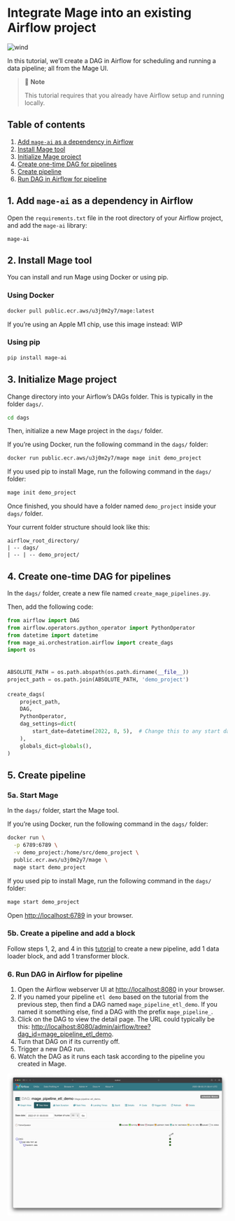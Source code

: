 # Integrate Mage into an existing Airflow project

<img
  alt="wind"
  src="https://www.penccil.com/files/U_95_240356858903_wt5.gif"
/>

In this tutorial, we’ll create a DAG in Airflow for scheduling and
running a data pipeline; all from the Mage UI.

> 🤔 <b>Note</b>
>
> This tutorial requires that you already have Airflow setup and running locally.

## Table of contents
1. [Add `mage-ai` as a dependency in Airflow](#1-add-mage-ai-as-a-dependency-in-airflow)
1. [Install Mage tool](#2-install-mage-tool)
1. [Initialize Mage project](#3-initialize-mage-project)
1. [Create one-time DAG for pipelines](#4-create-one-time-dag-for-pipelines)
1. [Create pipeline](#5-create-pipeline)
1. [Run DAG in Airflow for pipeline](#6-run-dag-in-airflow-for-pipeline)

## 1. Add `mage-ai` as a dependency in Airflow
Open the `requirements.txt` file in the root directory of your Airflow project,
and add the `mage-ai` library:

```
mage-ai
```

## 2. Install Mage tool
You can install and run Mage using Docker or using pip.

### Using Docker
```bash
docker pull public.ecr.aws/u3j0m2y7/mage:latest
```

If you’re using an Apple M1 chip, use this image instead: WIP

### Using pip
```bash
pip install mage-ai
```

## 3. Initialize Mage project

Change directory into your Airflow’s DAGs folder. This is typically in the folder `dags/`.

```bash
cd dags
```

Then, initialize a new Mage project in the `dags/` folder.

If you’re using Docker, run the following command in the `dags/` folder:

```bash
docker run public.ecr.aws/u3j0m2y7/mage mage init demo_project
```

If you used pip to install Mage, run the following command in the `dags/` folder:

```bash
mage init demo_project
```

Once finished, you should have a folder named `demo_project` inside your `dags/` folder.

Your current folder structure should look like this:

```
airflow_root_directory/
| -- dags/
| -- | -- demo_project/
```

## 4. Create one-time DAG for pipelines

In the `dags/` folder, create a new file named `create_mage_pipelines.py`.

Then, add the following code:

```python
from airflow import DAG
from airflow.operators.python_operator import PythonOperator
from datetime import datetime
from mage_ai.orchestration.airflow import create_dags
import os


ABSOLUTE_PATH = os.path.abspath(os.path.dirname(__file__))
project_path = os.path.join(ABSOLUTE_PATH, 'demo_project')

create_dags(
    project_path,
    DAG,
    PythonOperator,
    dag_settings=dict(
        start_date=datetime(2022, 8, 5),  # Change this to any start date you want
    ),
    globals_dict=globals(),
)
```

## 5. Create pipeline

### 5a. Start Mage

In the `dags/` folder, start the Mage tool.

If you’re using Docker, run the following command in the `dags/` folder:

```bash
docker run \
  -p 6789:6789 \
  -v demo_project:/home/src/demo_project \
  public.ecr.aws/u3j0m2y7/mage \
  mage start demo_project
```

If you used pip to install Mage, run the following command in the `dags/` folder:

```bash
mage start demo_project
```

Open [http://localhost:6789](http://localhost:6789) in your browser.

### 5b. Create a pipeline and add a block

Follow steps 1, 2, and 4 in this [tutorial](../../quick_start/etl_restaurant/README.md)
to create a new pipeline, add 1 data loader block, and add 1 transformer block.

### 6. Run DAG in Airflow for pipeline

1. Open the Airflow webserver UI at [http://localhost:8080](http://localhost:8080) in your browser.
1. If you named your pipeline `etl demo` based on the tutorial from the previous step,
then find a DAG named `mage_pipeline_etl_demo`. If you named it something else, find a DAG with the prefix `mage_pipeline_`.
1. Click on the DAG to view the detail page. The URL could typically be this: [http://localhost:8080/admin/airflow/tree?dag_id=mage_pipeline_etl_demo](http://localhost:8080/admin/airflow/tree?dag_id=mage_pipeline_etl_demo).
1. Turn that DAG on if its currently off.
1. Trigger a new DAG run.
1. Watch the DAG as it runs each task according to the pipeline you created in Mage.

<img
  alt="Mage in Airflow"
  src="mage-airflow.jpg"
/>
